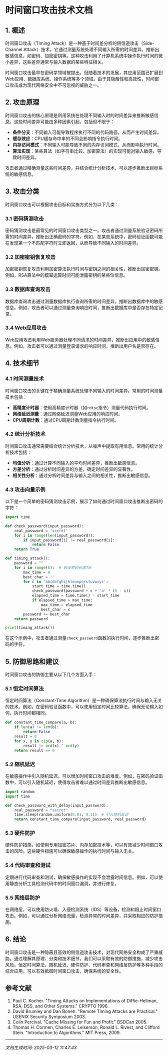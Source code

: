 # 时间窗口攻击技术文档

## 1. 概述

时间窗口攻击（Timing Attack）是一种基于时间差分析的侧信道攻击（Side-Channel Attack）技术。它通过测量系统处理不同输入所需的时间差异，推断出敏感信息，如密码、加密密钥等。这种攻击利用了计算机系统中操作执行时间的微小差异，这些差异通常与输入数据的某些特征相关。

时间窗口攻击最早在密码学领域被提出，但随着技术的发展，其应用范围已扩展到Web应用、数据库系统、操作系统等多个领域。由于其隐蔽性和高效性，时间窗口攻击成为现代网络安全中不可忽视的威胁之一。

## 2. 攻击原理

时间窗口攻击的核心原理是利用系统在处理不同输入时的时间差异来推断敏感信息。这些时间差异可能由多种因素引起，包括但不限于：

- **条件分支**：不同输入可能导致程序执行不同的代码路径，从而产生时间差异。
- **缓存效应**：CPU缓存命中率的不同会影响指令执行时间。
- **内存访问模式**：不同输入可能导致不同的内存访问模式，从而影响执行时间。
- **算法实现**：某些算法（如字符串比较、加密算法）的实现可能对输入敏感，导致时间差异。

攻击者通过精确测量这些时间差异，并结合统计分析技术，可以逐步推断出目标系统的敏感信息。

## 3. 攻击分类

时间窗口攻击可以根据攻击目标和实施方式分为以下几类：

### 3.1 密码猜测攻击

密码猜测攻击是最常见的时间窗口攻击类型之一。攻击者通过测量系统验证密码所需的时间差异，推断出正确密码的字符。例如，在某些系统中，密码验证函数可能在发现第一个不匹配字符时立即返回，从而导致不同输入的时间差异。

### 3.2 加密密钥恢复攻击

加密密钥恢复攻击利用加密算法执行时间与密钥之间的相关性，推断出加密密钥。例如，RSA算法中的模幂运算时间可能泄露密钥的某些位信息。

### 3.3 数据库查询攻击

数据库查询攻击通过测量数据库执行查询所需的时间差异，推断出数据库中的敏感信息。例如，攻击者可以通过测量查询响应时间，推断出数据库中是否存在特定记录。

### 3.4 Web应用攻击

Web应用攻击利用Web服务器处理不同请求的时间差异，推断出应用中的敏感信息。例如，攻击者可以通过测量登录请求的响应时间，推断出用户名是否存在。

## 4. 技术细节

### 4.1 时间测量技术

时间窗口攻击的关键在于精确测量系统处理不同输入的时间差异。常用的时间测量技术包括：

- **高精度计时器**：使用高精度计时器（如`rdtsc`指令）测量代码执行时间。
- **网络延迟测量**：通过网络延迟测量Web应用的响应时间。
- **CPU周期计数**：通过CPU周期计数测量指令执行时间。

### 4.2 统计分析技术

时间窗口攻击通常需要结合统计分析技术，从噪声中提取有用信息。常用的统计分析技术包括：

- **均值分析**：通过计算不同输入的平均时间差异，推断出敏感信息。
- **方差分析**：通过分析时间差异的方差，确定时间差异的显著性。
- **相关性分析**：通过分析时间差异与输入之间的相关性，推断出敏感信息。

### 4.3 攻击向量示例

以下是一个简单的密码猜测攻击示例，展示了如何通过时间窗口攻击推断出密码的字符：

```python
import time

def check_password(input_password):
    real_password = "secret"
    for i in range(len(input_password)):
        if input_password[i] != real_password[i]:
            return False
    return True

def timing_attack():
    password = ""
    for i in range(6):  # 假设密码长度为6
        max_time = 0
        best_char = ''
        for c in 'abcdefghijklmnopqrstuvwxyz':
            start_time = time.time()
            check_password(password + c + 'a' * (5 - i))
            elapsed_time = time.time() - start_time
            if elapsed_time > max_time:
                max_time = elapsed_time
                best_char = c
        password += best_char
    return password

print(timing_attack())
```

在这个示例中，攻击者通过测量`check_password`函数的执行时间，逐步推断出密码的字符。

## 5. 防御思路和建议

时间窗口攻击的防御主要从以下几个方面入手：

### 5.1 恒定时间算法

恒定时间算法（Constant-Time Algorithm）是一种确保算法执行时间与输入无关的技术。例如，在密码验证函数中，可以使用恒定时间比较算法，确保无论输入如何，执行时间都相同。

```python
def constant_time_compare(a, b):
    if len(a) != len(b):
        return False
    result = 0
    for x, y in zip(a, b):
        result |= ord(x) ^ ord(y)
    return result == 0
```

### 5.2 随机延迟

在敏感操作中引入随机延迟，可以增加时间窗口攻击的难度。例如，在密码验证函数中，可以引入随机延迟，使得攻击者难以通过时间差异推断出敏感信息。

```python
import random
import time

def check_password_with_delay(input_password):
    real_password = "secret"
    time.sleep(random.uniform(0.01, 0.1))  # 引入随机延迟
    return constant_time_compare(input_password, real_password)
```

### 5.3 硬件防护

硬件防护措施，如使用专用加密芯片、内存加密技术等，可以有效减少时间窗口攻击的风险。这些硬件措施可以确保敏感操作的执行时间与输入无关。

### 5.4 代码审查和测试

定期进行代码审查和测试，确保敏感操作的实现不会泄露时间信息。例如，可以使用静态分析工具检测代码中的时间窗口漏洞，并进行修复。

### 5.5 网络层防护

在网络层，可以使用防火墙、入侵检测系统（IDS）等设备，检测和阻止时间窗口攻击。例如，可以通过分析网络流量，检测异常的时间差异，并采取相应的防护措施。

## 6. 结论

时间窗口攻击是一种隐蔽且高效的侧信道攻击技术，对现代网络安全构成了严重威胁。通过理解其原理、分类和技术细节，我们可以采取有效的防御措施，减少攻击风险。恒定时间算法、随机延迟、硬件防护、代码审查和网络层防护等多种手段的综合应用，可以有效抵御时间窗口攻击，确保系统的安全性。

## 参考文献

1. Paul C. Kocher. "Timing Attacks on Implementations of Diffie-Hellman, RSA, DSS, and Other Systems." CRYPTO 1996.
2. David Brumley and Dan Boneh. "Remote Timing Attacks are Practical." USENIX Security Symposium 2003.
3. Colin Percival. "Cache Missing for Fun and Profit." BSDCan 2005.
4. Thomas H. Cormen, Charles E. Leiserson, Ronald L. Rivest, and Clifford Stein. "Introduction to Algorithms." MIT Press, 2009.

---

*文档生成时间: 2025-03-12 11:47:43*
